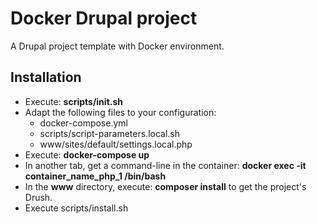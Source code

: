 # Docker Drupal project

A Drupal project template with Docker environment.

## Installation

* Execute: **scripts/init.sh**
* Adapt the following files to your configuration:
  * docker-compose.yml
  * scripts/script-parameters.local.sh
  * www/sites/default/settings.local.php
* Execute: **docker-compose up**
* In another tab, get a command-line in the container: **docker exec -it container_name_php_1 /bin/bash**
* In the **www** directory, execute: **composer install** to get the project's Drush.
* Execute scripts/install.sh
